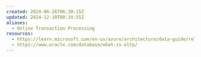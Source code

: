 ```yaml
---
created: 2024-06-26T06:30:15Z
updated: 2024-12-10T08:34:55Z
aliases:
  - Online Transaction Processing
resources:
  - https://learn.microsoft.com/en-us/azure/architecture/data-guide/relational-data/online-transaction-processing
  - https://www.oracle.com/database/what-is-oltp/
---
```


